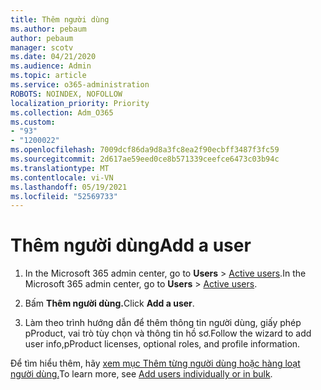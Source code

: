 ```yaml
---
title: Thêm người dùng
ms.author: pebaum
author: pebaum
manager: scotv
ms.date: 04/21/2020
ms.audience: Admin
ms.topic: article
ms.service: o365-administration
ROBOTS: NOINDEX, NOFOLLOW
localization_priority: Priority
ms.collection: Adm_O365
ms.custom:
- "93"
- "1200022"
ms.openlocfilehash: 7009dcf86da9d8a3fc8ea2f90ecbff3487f3fc59
ms.sourcegitcommit: 2d617ae59eed0ce8b571339ceefce6473c03b94c
ms.translationtype: MT
ms.contentlocale: vi-VN
ms.lasthandoff: 05/19/2021
ms.locfileid: "52569733"
---
```

# <a name="add-a-user"></a><span data-ttu-id="11a76-102">Thêm người dùng</span><span class="sxs-lookup"><span data-stu-id="11a76-102">Add a user</span></span>

1. <span data-ttu-id="11a76-103">In the Microsoft 365 admin center, go to **Users**  >  [Active users](https://admin.microsoft.com/Adminportal/Home?source=applauncher#/users).</span><span class="sxs-lookup"><span data-stu-id="11a76-103">In the Microsoft 365 admin center, go to **Users** > [Active users](https://admin.microsoft.com/Adminportal/Home?source=applauncher#/users).</span></span>

2. <span data-ttu-id="11a76-104">Bấm **Thêm người dùng.**</span><span class="sxs-lookup"><span data-stu-id="11a76-104">Click **Add a user**.</span></span>

3. <span data-ttu-id="11a76-105">Làm theo trình hướng dẫn để thêm thông tin người dùng, giấy phép pProduct, vai trò tùy chọn và thông tin hồ sơ.</span><span class="sxs-lookup"><span data-stu-id="11a76-105">Follow the wizard to add user info,pProduct licenses, optional roles, and profile information.</span></span>

<span data-ttu-id="11a76-106">Để tìm hiểu thêm, hãy [xem mục Thêm từng người dùng hoặc hàng loạt người dùng.](/microsoft-365/admin/add-users/add-users)</span><span class="sxs-lookup"><span data-stu-id="11a76-106">To learn more, see [Add users individually or in bulk](/microsoft-365/admin/add-users/add-users).</span></span>